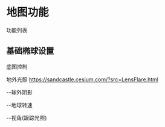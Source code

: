 # 地图功能

功能列表

## 基础椭球设置

底图控制

地外光照
<https://sandcastle.cesium.com/?src=LensFlare.html>

--球外阴影

--地球转速

--视角(跟踪光照)

